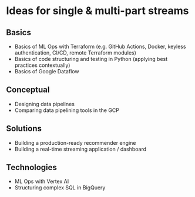 # Ideas for single & multi-part streams

## Basics
* Basics of ML Ops with Terraform (e.g. GitHub Actions, Docker, keyless authentication, CI/CD, remote Terraform modules)
* Basics of code structuring and testing in Python (applying best practices contextually)
* Basics of Google Dataflow

## Conceptual
* Designing data pipelines
* Comparing data pipelining tools in the GCP

## Solutions
* Building a production-ready recommender engine
* Building a real-time streaming application / dashboard

## Technologies
* ML Ops with Vertex AI
* Structuring complex SQL in BigQuery

